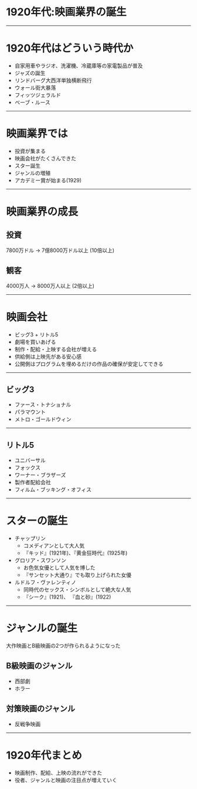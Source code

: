 # 1920年代:映画業界の誕生

---

# 1920年代はどういう時代か

- 自家用車やラジオ、洗濯機、冷蔵庫等の家電製品が普及
- ジャズの誕生
- リンドバーグ大西洋単独横断飛行
- ウォール街大暴落
- フィッツジェラルド
- ベーブ・ルース

---

# 映画業界では
- 投資が集まる
- 映画会社がたくさんできた
- スター誕生
- ジャンルの増殖
- アカデミー賞が始まる(1929)

---

# 映画業界の成長

## 投資
7800万ドル -> 7億8000万ドル以上 (10倍以上)

## 観客
4000万人 -> 8000万人以上 (2倍以上)

---

# 映画会社

- ビッグ3 + リトル5
- 劇場を買いあげる
- 制作・配給・上映する会社が増える
- 供給側は上映先がある安心感
- 公開側はプログラムを埋めるだけの作品の確保が安定してできる

---

## ビッグ3

- ファース・トナショナル
- パラマウント
- メトロ・ゴールドウィン

---

## リトル5

- ユニバーサル
- フォックス
- ワーナー・ブラザーズ
- 製作者配給会社
- フィルム・ブッキング・オフィス

---

# スターの誕生

- チャップリン
	- コメディアンとして大人気
	- 『キッド』(1921年)、『黄金狂時代』(1925年)
- グロリア・スワンソン
	- お色気女優として人気を博した
	- 『サンセット大通り』でも取り上げられた女優
- ルドルフ・ヴァレンティノ
	- 同時代のセックス・シンボルとして絶大な人気
	- 『シーク』(1921)、 『血と砂』(1922)

---

# ジャンルの誕生
大作映画とB級映画の2つが作られるようになった

## B級映画のジャンル
- 西部劇
- ホラー

## 対策映画のジャンル
- 反戦争映画

---

# 1920年代まとめ
- 映画制作、配給、上映の流れができた
- 役者、ジャンルと映画の注目点が増えていく
